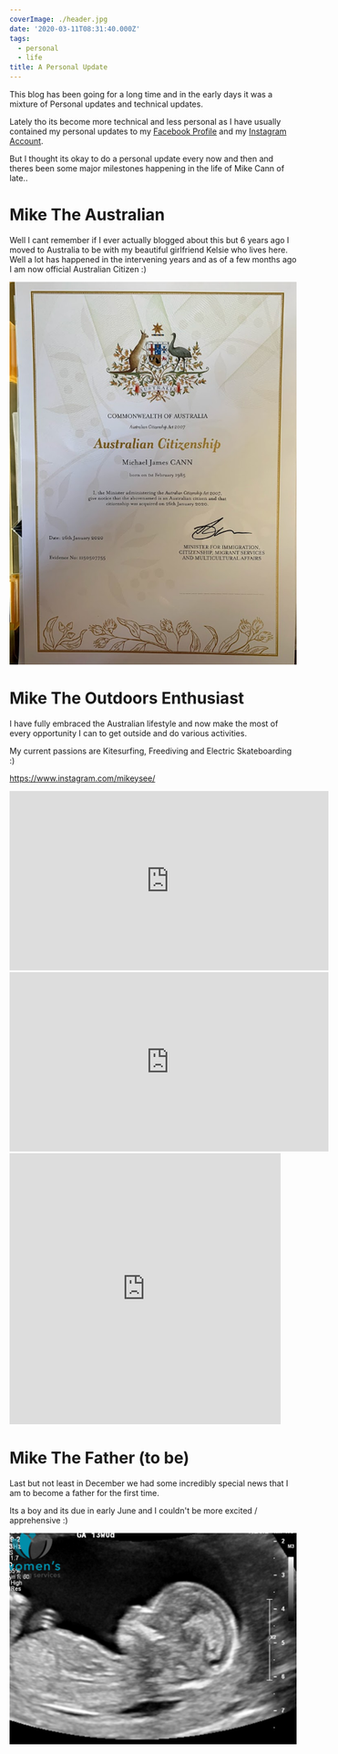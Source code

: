 ```yaml
---
coverImage: ./header.jpg
date: '2020-03-11T08:31:40.000Z'
tags:
  - personal
  - life
title: A Personal Update
---
```


This blog has been going for a long time and in the early days it was a mixture of Personal updates and technical updates.

<!-- more -->

Lately tho its become more technical and less personal as I have usually contained my personal updates to my [Facebook Profile](https://facebook.com/mikeysee) and my [Instagram Account](https://www.instagram.com/mikeysee/).

But I thought its okay to do a personal update every now and then and theres been some major milestones happening in the life of Mike Cann of late..

# Mike The Australian

Well I cant remember if I ever actually blogged about this but 6 years ago I moved to Australia to be with my beautiful girlfriend Kelsie who lives here. Well a lot has happened in the intervening years and as of a few months ago I am now official Australian Citizen :)

![](./citizenship.jpg)

# Mike The Outdoors Enthusiast

I have fully embraced the Australian lifestyle and now make the most of every opportunity I can to get outside and do various activities.

My current passions are Kitesurfing, Freediving and Electric Skateboarding :)

https://www.instagram.com/mikeysee/

<iframe src="https://www.facebook.com/plugins/video.php?href=https%3A%2F%2Fwww.facebook.com%2Fmikeysee%2Fvideos%2F10157700052541031%2F&show_text=0&width=560" width="560" height="315" style="border:none;overflow:hidden" scrolling="no" frameborder="0" allowTransparency="true" allowFullScreen="true"></iframe>

<iframe width="560" height="315" src="https://www.youtube.com/embed/eU--BOB6owA" frameborder="0" allow="accelerometer; autoplay; encrypted-media; gyroscope; picture-in-picture" allowfullscreen></iframe>

<iframe src="https://www.facebook.com/plugins/video.php?href=https%3A%2F%2Fwww.facebook.com%2Fmikeysee%2Fvideos%2F10158156960906031%2F&show_text=0&width=476" width="476" height="476" style="border:none;overflow:hidden" scrolling="no" frameborder="0" allowTransparency="true" allowFullScreen="true"></iframe>

# Mike The Father (to be)

Last but not least in December we had some incredibly special news that I am to become a father for the first time.

Its a boy and its due in early June and I couldn't be more excited / apprehensive :)

![](./baby.png)
